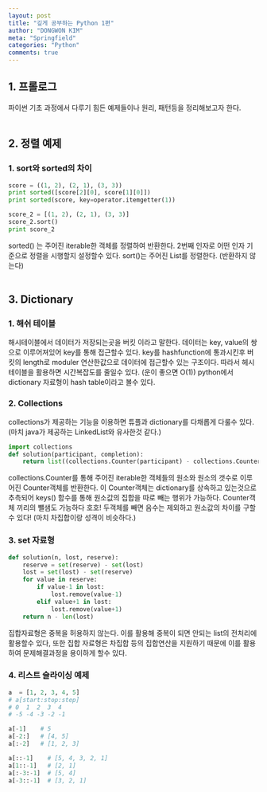 ```yaml
---
layout: post
title: "깊게 공부하는 Python 1편"
author: "DONGWON KIM"
meta: "Springfield"
categories: "Python"
comments: true
---
```


## 1. 프롤로그
파이썬 기초 과정에서 다루기 힘든 예제들이나 원리, 패턴등을 정리해보고자 한다.
<br><br>

## 2. 정렬 예제
### 1. sort와 sorted의 차이
```python
score = ((1, 2), (2, 1), (3, 3))
print sorted([score[2][0], score[1][0]])
print sorted(score, key=operator.itemgetter(1))

score_2 = [(1, 2), (2, 1), (3, 3)]
score_2.sort()
print score_2
```         
sorted() 는 주어진 iterable한 객체를 정렬하여 반환한다. 2번째 인자로 어떤 인자 기준으로 정렬을 시행할지 설정할수 있다.
sort()는 주어진 List를 정렬한다. (반환하지 않는다)
<br/><br/>
## 3. Dictionary
### 1. 해쉬 테이블
해시테이블에서 데이터가 저장되는곳을 버킷 이라고 말한다. 데이터는 key, value의 쌍으로 이루어져있어 key를 통해 접근할수 있다.
key를 hashfunction에 통과시킨후 버킷의 length로 moduler 연산한값으로 데이터에 접근할수 있는 구조이다.
따라서 헤시테이블을 활용하면 시간복잡도를 줄일수 있다. (운이 좋으면 O(1))
python에서 dictionary 자료형이 hash table이라고 볼수 있다.

### 2. Collections
collections가 제공하는 기능을 이용하면 튜플과 dictionary를 다채롭게 다룰수 있다.<br/>
(마치 java가 제공하는 LinkedList와 유사한것 같다.)
```python
import collections
def solution(participant, completion):
    return list((collections.Counter(participant) - collections.Counter(completion)).keys())[0]
```       
collections.Counter를 통해 주어진 iterable한 객체들의 원소와 원소의 갯수로 이루어진 Counter객체를 반환한다.
이 Counter객체는 dictionary를 상속하고 있는것으로 추측되어 keys() 함수를 통해 원소값의 집합을 따로 빼는 행위가
가능하다.
Counter객체 끼리의 뺄샘도 가능하다 호호! 두객체를 빼면 음수는 제외하고 원소값의 차이를 구할수 있다! (마치 차집합이랑 성격이 비슷하다.)


### 3. set 자료형 
```python
def solution(n, lost, reserve):
    reserve = set(reserve) - set(lost)
    lost = set(lost) - set(reserve)
    for value in reserve:
        if value-1 in lost:
            lost.remove(value-1)
        elif value+1 in lost:
            lost.remove(value+1)
    return n - len(lost)
```  
집합자료형은 중복을 허용하지 않는다. 이를 활용해 중복이 되면 안되는 list의 전처리에 활용할수 있다,
또한 집합 자료형은 차집합 등의 집합연산을 지원하기 때문에 이를 활용하여 문제해결과정을 용이하게 할수 있다.


### 4. 리스트 슬라이싱 예제
```python
a  = [1, 2, 3, 4, 5]       
# a[start:stop:step]
# 0  1  2  3  4
# -5 -4 -3 -2 -1

a[-1]    # 5
a[-2:]   # [4, 5]
a[:-2]   # [1, 2, 3]

a[::-1]    # [5, 4, 3, 2, 1]
a[1::-1]   # [2, 1]
a[:-3:-1]  # [5, 4]
a[-3::-1]  # [3, 2, 1]
```  
